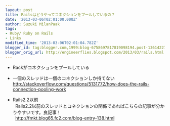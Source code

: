```yaml
---
layout: post
title: Railsはどうやってコネクションをプールしているの？
date: '2013-03-06T02:01:00.000Z'
author: Suzuki MilanPaak
tags:
- Ruby/ Ruby on Rails
- Links
modified_time: '2013-03-06T02:01:04.782Z'
blogger_id: tag:blogger.com,1999:blog-6758697817819098194.post-1361422717302304569
blogger_orig_url: http://engineerflies.blogspot.com/2013/03/rails.html
---
```


  
- Rackがコネクションをプールしている  
- 一個のスレッドは一個のコネクションしか持てない  
http://stackoverflow.com/questions/5131772/how-does-the-rails-connection-pooling-work  
  
  
- Rails2.2以前  
&nbsp; Rails2.2以前のスレッドとコネクションの関係であればこちらの記事が分かりやすいです。良記事！  
&nbsp; http://fmkt.blog65.fc2.com/blog-entry-138.html  

  

